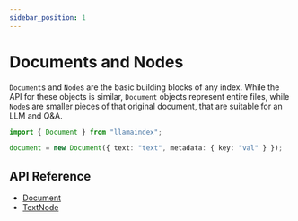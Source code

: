 ```yaml
---
sidebar_position: 1
---
```


# Documents and Nodes

`Document`s and `Node`s are the basic building blocks of any index. While the API for these objects is similar, `Document` objects represent entire files, while `Node`s are smaller pieces of that original document, that are suitable for an LLM and Q&A.

```typescript
import { Document } from "llamaindex";

document = new Document({ text: "text", metadata: { key: "val" } });
```

## API Reference

- [Document](../../api/classes/Document.md)
- [TextNode](../../api/classes/TextNode.md)
